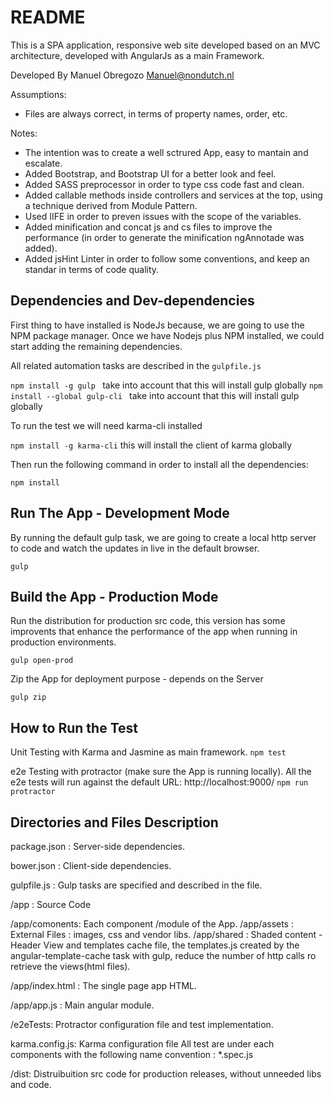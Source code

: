 # README #

This is a SPA application, responsive web site developed based on an MVC architecture, developed with AngularJs as a main Framework.

Developed By Manuel Obregozo
Manuel@nondutch.nl

Assumptions: 
- Files are always correct, in terms of property names, order, etc.

Notes:
- The intention was to create a well sctrured App, easy to mantain and escalate. 
- Added Bootstrap, and Bootstrap UI for a better look and feel.
- Added SASS preprocessor in order to type css code fast and clean.
- Added callable methods inside controllers and services at the top, using a technique derived from Module Pattern.
- Used IIFE in order to preven issues with the scope of the variables.
- Added minification and concat js and cs files to improve the performance (in order to generate the minification ngAnnotade was added).
- Added jsHint Linter in order to follow some conventions, and keep an standar in terms of code quality.

## Dependencies and Dev-dependencies

First thing to have installed is NodeJs because, we are going to use the NPM package manager.
Once we have Nodejs plus NPM installed, we could start adding the remaining dependencies.

All related automation tasks are described in the `gulpfile.js`

`npm install -g gulp ` take into account that this will install gulp globally
`npm install --global gulp-cli ` take into account that this will install gulp globally

To run the test we will need karma-cli installed

`npm install -g karma-cli` this will install the client of karma globally

Then run the following command in order to install all the dependencies:

`npm install`

## Run The App - Development Mode

By running the default gulp task, we are going to create a local http server to code and watch the updates in live in the default browser.

`gulp`

## Build the App - Production Mode

Run the distribution for production src code, this version has some improvents that enhance the performance of the app when running in production environments.

`gulp open-prod`

Zip the App for deployment purpose - depends on the Server

`gulp zip`

## How to Run the Test

Unit Testing with Karma and Jasmine as main framework.
`npm test`

e2e Testing with protractor (make sure the App is running locally).
All the e2e tests will run against the default URL: http://localhost:9000/
`npm run protractor`

## Directories and Files Description

package.json : Server-side dependencies.

bower.json : Client-side dependencies.

gulpfile.js : Gulp tasks are specified and described in the file.

/app : Source Code

/app/comonents: Each component /module of the App.
/app/assets : External Files : images, css and vendor libs.
/app/shared : Shaded content  - Header View and templates cache file, the templates.js created by the angular-template-cache task with gulp,  reduce the number of http calls ro retrieve the views(html files). 

/app/index.html : The single page app HTML. 

/app/app.js : Main angular module.

/e2eTests: Protractor configuration file and test implementation.

karma.config.js: Karma configuration file
All test are under each components with the following name convention : *.spec.js

/dist:  Distruibuition src code for production releases, without unneeded libs and code.

